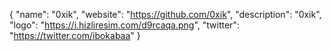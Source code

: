 {
  "name": "0xik",
  "website": "https://github.com/0xik",
  "description": "0xik",
  "logo": "https://i.hizliresim.com/d9rcaqa.png",
  "twitter": "https://twitter.com/ibokabaa"
}
